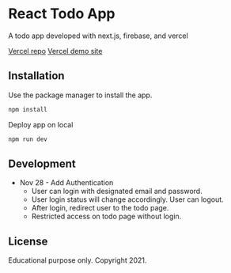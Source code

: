 # React Todo App

A todo app developed with next.js, firebase, and vercel

[Vercel repo](https://vercel.com/jianhewang/react-todo-app)
[Vercel demo site](https://react-todo-app-beryl-omega.vercel.app/)

## Installation

Use the package manager to install the app.

```bash
npm install
```
Deploy app on local

```bash
npm run dev
```

## Development

- Nov 28 - Add Authentication
  - User can login with designated email and password. 
  - User login status will change accordingly. User can logout.
  - After login, redirect user to the todo page.
  - Restricted access on todo page without login.

## License
Educational purpose only. Copyright 2021.